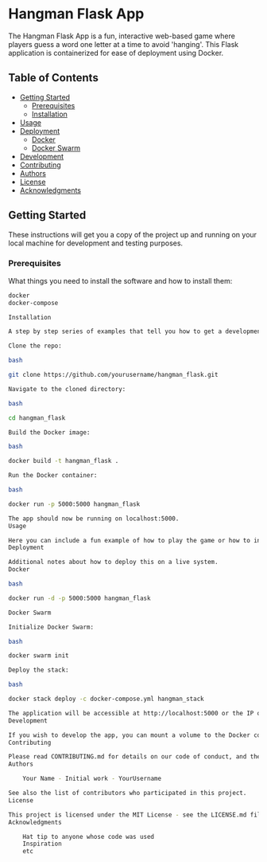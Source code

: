# Hangman Flask App

The Hangman Flask App is a fun, interactive web-based game where players guess a word one letter at a time to avoid 'hanging'. This Flask application is containerized for ease of deployment using Docker.

## Table of Contents

- [Getting Started](#getting-started)
  - [Prerequisites](#prerequisites)
  - [Installation](#installation)
- [Usage](#usage)
- [Deployment](#deployment)
  - [Docker](#docker)
  - [Docker Swarm](#docker-swarm)
- [Development](#development)
- [Contributing](#contributing)
- [Authors](#authors)
- [License](#license)
- [Acknowledgments](#acknowledgments)

## Getting Started

These instructions will get you a copy of the project up and running on your local machine for development and testing purposes.

### Prerequisites

What things you need to install the software and how to install them:

```bash
docker
docker-compose

Installation

A step by step series of examples that tell you how to get a development env running.

Clone the repo:

bash

git clone https://github.com/yourusername/hangman_flask.git

Navigate to the cloned directory:

bash

cd hangman_flask

Build the Docker image:

bash

docker build -t hangman_flask .

Run the Docker container:

bash

docker run -p 5000:5000 hangman_flask

The app should now be running on localhost:5000.
Usage

Here you can include a fun example of how to play the game or how to interact with the app.
Deployment

Additional notes about how to deploy this on a live system.
Docker

bash

docker run -d -p 5000:5000 hangman_flask

Docker Swarm

Initialize Docker Swarm:

bash

docker swarm init

Deploy the stack:

bash

docker stack deploy -c docker-compose.yml hangman_stack

The application will be accessible at http://localhost:5000 or the IP of any Docker Swarm node.
Development

If you wish to develop the app, you can mount a volume to the Docker container to allow for live editing of the Flask application files.
Contributing

Please read CONTRIBUTING.md for details on our code of conduct, and the process for submitting pull requests to us.
Authors

    Your Name - Initial work - YourUsername

See also the list of contributors who participated in this project.
License

This project is licensed under the MIT License - see the LICENSE.md file for details.
Acknowledgments

    Hat tip to anyone whose code was used
    Inspiration
    etc
